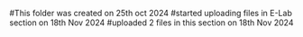 #This folder was created on 25th oct  2024
#started uploading files in E-Lab section on 18th Nov 2024
#uploaded 2 files in this section on 18th Nov 2024 
